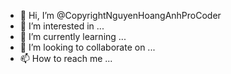 - 👋 Hi, I’m @CopyrightNguyenHoangAnhProCoder
- 👀 I’m interested in ...
- 🌱 I’m currently learning ...
- 💞️ I’m looking to collaborate on ...
- 📫 How to reach me ...

<!---
CopyrightNguyenHoangAnhProCoder/CopyrightNguyenHoangAnhProCoder is a ✨ special ✨ repository because its `README.md` (this file) appears on your GitHub profile.
You can click the Preview link to take a look at your changes.
--->

